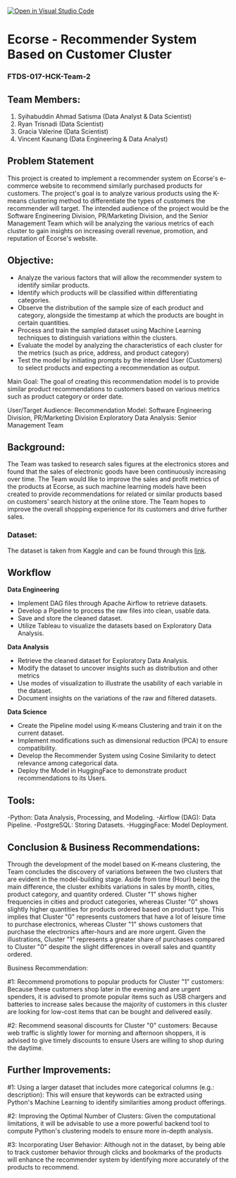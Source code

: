 [![Open in Visual Studio Code](https://classroom.github.com/assets/open-in-vscode-2e0aaae1b6195c2367325f4f02e2d04e9abb55f0b24a779b69b11b9e10269abc.svg)](https://classroom.github.com/online_ide?assignment_repo_id=15481863&assignment_repo_type=AssignmentRepo)
# Ecorse - Recommender System Based on Customer Cluster
### FTDS-017-HCK-Team-2

## Team Members:
  1. Syihabuddin Ahmad Satisma (Data Analyst & Data Scientist)
  2. Ryan Trisnadi (Data Scientist)
  3. Gracia Valerine (Data Scientist)
  4. Vincent Kaunang (Data Engineering & Data Analyst)

## Problem Statement

This project is created to implement a recommender system on Ecorse's e-commerce website to recommend similarly purchased products for customers. The project's goal is to analyze various products using the K-means clustering method to differentiate the types of customers the recommender will target. The intended audience of the project would be the Software Engineering Division, PR/Marketing Division, and the Senior Management Team which will be analyzing the various metrics of each cluster to gain insights on increasing overall revenue, promotion, and reputation of Ecorse's website. 

## Objective:

  - Analyze the various factors that will allow the recommender system to identify similar products.
  - Identify which products will be classified within differentiating categories.
  - Observe the distribution of the sample size of each product and category, alongside the timestamp at which the products are bought in certain quantities.
  - Process and train the sampled dataset using Machine Learning techniques to distinguish variations within the clusters.  
  - Evaluate the model by analyzing the characteristics of each cluster for the metrics (such as price, address, and product category)
  - Test the model by initiating prompts by the intended User (Customers) to select products and expecting a recommendation as output. 

  Main Goal:
The goal of creating this recommendation model is to provide similar product recommendations to customers based on various metrics such as product category or order date.

  User/Target Audience:
Recommendation Model: Software Engineering Division, PR/Marketing Division
Exploratory Data Analysis: Senior Management Team
   
## Background: 

The Team was tasked to research sales figures at the electronics stores and found that the sales of electronic goods have been continuously increasing over time. The Team would like to improve the sales and profit metrics of the products at Ecorse, as such machine learning models have been created to provide recommendations for related or similar products based on customers' search history at the online store. The Team hopes to improve the overall shopping experience for its customers and drive further sales.

### Dataset:
The dataset is taken from Kaggle and can be found through this [link](https://www.kaggle.com/datasets/naofilahmad/sales-datset-product-sample).

## Workflow

**Data Engineering**

  - Implement DAG files through Apache Airflow to retrieve datasets.
  - Develop a Pipeline to process the raw files into clean, usable data.
  - Save and store the cleaned dataset.
  - Utilize Tableau to visualize the datasets based on Exploratory Data Analysis.

**Data Analysis**

  - Retrieve the cleaned dataset for Exploratory Data Analysis.
  - Modify the dataset to uncover insights such as distribution and other metrics
  - Use modes of visualization to illustrate the usability of each variable in the dataset.
  - Document insights on the variations of the raw and filtered datasets. 

**Data Science**

  - Create the Pipeline model using K-means Clustering and train it on the current dataset.
  - Implement modifications such as dimensional reduction (PCA) to ensure compatibility.
  - Develop the Recommender System using Cosine Similarity to detect relevance among categorical data.
  - Deploy the Model in HuggingFace to demonstrate product recommendations to its Users. 

## Tools:

  -Python: Data Analysis, Processing, and Modeling.
  -Airflow (DAG): Data Pipeline.
  -PostgreSQL: Storing Datasets.
  -HuggingFace: Model Deployment.

## Conclusion & Business Recommendations:

Through the development of the model based on K-means clustering, the Team concludes the discovery of variations between the two clusters that are evident in the model-building stage. Aside from time (Hour) being the main difference, the cluster exhibits variations in sales by month, cities, product category, and quantity ordered. Cluster "1" shows higher frequencies in cities and product categories, whereas Cluster "0" shows slightly higher quantities for products ordered based on product type. This implies that Cluster "0" represents customers that have a lot of leisure time to purchase electronics, whereas Cluster "1" shows customers that purchase the electronics after-hours and are more urgent. Given the illustrations, Cluster "1" represents a greater share of purchases compared to Cluster "0" despite the slight differences in overall sales and quantity ordered.

  Business Recommendation:

#1: Recommend promotions to popular products for Cluster "1" customers: Because these customers shop later in the evening and are urgent spenders, it is advised to promote popular items such as USB chargers and batteries to increase sales because the majority of customers in this cluster are looking for low-cost items that can be bought and delivered easily.

#2: Recommend seasonal discounts for Cluster "0" customers: Because web traffic is slightly lower for morning and afternoon shoppers, it is advised to give timely discounts to ensure Users are willing to shop during the daytime. 

## Further Improvements:

#1: Using a larger dataset that includes more categorical columns (e.g.: description): This will ensure that keywords can be extracted using Python's Machine Learning to identify similarities among product offerings.

#2: Improving the Optimal Number of Clusters: Given the computational limitations, it will be advisable to use a more powerful backend tool to compute Python's clustering models to ensure more in-depth analysis. 

#3: Incorporating User Behavior: Although not in the dataset, by being able to track customer behavior through clicks and bookmarks of the products will enhance the recommender system by identifying more accurately of the products to recommend.



